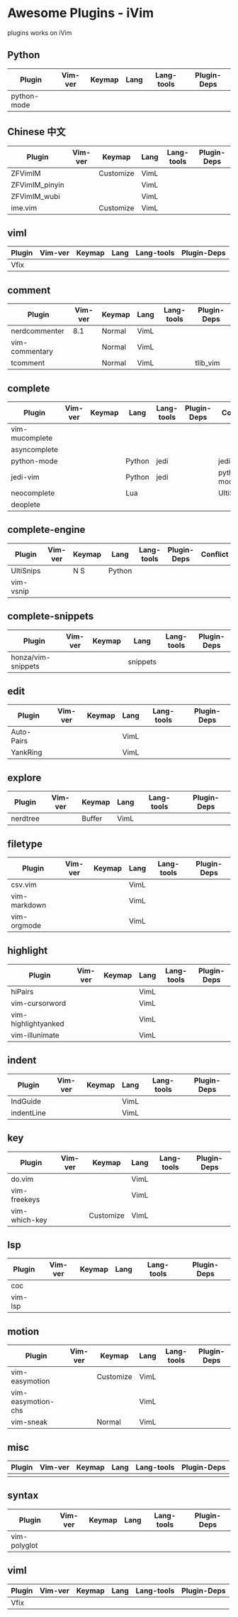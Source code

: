 # Awesome Plugins - iVim

plugins works on iVim

## __Python__

| Plugin      | Vim-ver | Keymap | Lang | Lang-tools | Plugin-Deps |
| ---         | ---     | ---    | ---  | ---        | ---         |
| python-mode |         |        |      |            |             |


## Chinese 中文

| Plugin         | Vim-ver | Keymap    | Lang | Lang-tools | Plugin-Deps |
| ---            | ---     | ---       | ---  | ---        | ---         |
| ZFVimIM        |         | Customize | VimL |            |             |
| ZFVimIM_pinyin |         |           | VimL |            |             |
| ZFVimIM_wubi   |         |           | VimL |            |             |
| ime.vim        |         | Customize | VimL |            |             |




## __viml__

| Plugin | Vim-ver | Keymap | Lang | Lang-tools | Plugin-Deps |
| ---    | ---     | ---    | ---  | ---        | ---         |
| Vfix   |         |        |      |            |             |


## comment

| Plugin         | Vim-ver | Keymap | Lang | Lang-tools | Plugin-Deps |
| ---            | ---     | ---    | ---  | ---        | ---         |
| nerdcommenter  | 8.1     | Normal | VimL |            |             |
| vim-commentary |         | Normal | VimL |            |             |
| tcomment       |         | Normal | VimL |            | tlib_vim    |


## complete

| Plugin         | Vim-ver | Keymap | Lang   | Lang-tools | Plugin-Deps | Conflict        |
| ---            | ---     | ---    | ---    | ---        | ---         | ---             |
| vim-mucomplete |         |        |        |            |             |                 |
| asyncomplete   |         |        |        |            |             |                 |
| python-mode    |         |        | Python | jedi       |             | jedi-vim        |
| jedi-vim       |         |        | Python | jedi       |             | python-mode     |
| neocomplete    |         |        | Lua    |            |             | UltiSnips-<Tab> |
| deoplete       |         |        |        |            |             |                 |

## complete-engine

| Plugin             | Vim-ver | Keymap | Lang     | Lang-tools | Plugin-Deps | Conflict        |
| ---                | ---     | ---    | ---      | ---        | ---         | ---             |
| UltiSnips          |         | N S    | Python   |            |             |                 |
| vim-vsnip          |         |        |          |            |             |                 |

## complete-snippets

| Plugin             | Vim-ver | Keymap | Lang     | Lang-tools | Plugin-Deps |
| ---                | ---     | ---    | ---      | ---        | ---         |
| honza/vim-snippets |         |        | snippets |            |             |

## edit

| Plugin              | Vim-ver | Keymap    | Lang     | Lang-tools | Plugin-Deps |
| ---                 | ---     | ---       | ---      | ---        | ---         |
| Auto-Pairs          |         |           | VimL     |            |             |
| YankRing            |         |           | VimL     |            |             |


## explore

| Plugin              | Vim-ver | Keymap    | Lang     | Lang-tools | Plugin-Deps |
| ---                 | ---     | ---       | ---      | ---        | ---         |
| nerdtree            |         | Buffer    | VimL     |            |             |

## filetype

| Plugin              | Vim-ver | Keymap    | Lang     | Lang-tools | Plugin-Deps |
| ---                 | ---     | ---       | ---      | ---        | ---         |
| csv.vim             |         |           | VimL     |            |             |
| vim-markdown        |         |           | VimL     |            |             |
| vim-orgmode         |         |           | VimL     |            |             |

## highlight

| Plugin              | Vim-ver | Keymap    | Lang     | Lang-tools | Plugin-Deps |
| ---                 | ---     | ---       | ---      | ---        | ---         |
| hiPairs             |         |           | VimL     |            |             |
| vim-cursorword      |         |           | VimL     |            |             |
| vim-highlightyanked |         |           | VimL     |            |             |
| vim-illunimate      |         |           | VimL     |            |             |

## indent

| Plugin     | Vim-ver | Keymap | Lang | Lang-tools | Plugin-Deps |
| ---        | ---     | ---    | ---  | ---        | ---         |
| IndGuide   |         |        | VimL |            |             |
| indentLine |         |        | VimL |            |             |


## key

| Plugin        | Vim-ver | Keymap    | Lang | Lang-tools | Plugin-Deps |
| ---           | ---     | ---       | ---  | ---        | ---         |
| do.vim        |         |           | VimL |            |             |
| vim-freekeys  |         |           | VimL |            |             |
| vim-which-key |         | Customize | VimL |            |             |

## lsp

| Plugin  | Vim-ver | Keymap | Lang | Lang-tools | Plugin-Deps |
| ---     | ---     | ---    | ---  | ---        | ---         |
| coc     |         |        |      |            |             |
| vim-lsp |         |        |      |            |             |

## motion

| Plugin             | Vim-ver | Keymap    | Lang | Lang-tools | Plugin-Deps |
| ---                | ---     | ---       | ---  | ---        | ---         |
| vim-easymotion     |         | Customize | VimL |            |             |
| vim-easymotion-chs |         |           | VimL |            |             |
| vim-sneak          |         | Normal    | VimL |            |             |



## misc

| Plugin | Vim-ver | Keymap | Lang | Lang-tools | Plugin-Deps |
| ---    | ---     | ---    | ---  | ---        | ---         |
|        |         |        |      |            |             |


## syntax

| Plugin       | Vim-ver | Keymap | Lang | Lang-tools | Plugin-Deps |
| ---          | ---     | ---    | ---  | ---        | ---         |
| vim-polyglot |         |        |      |            |             |

## viml

| Plugin | Vim-ver | Keymap | Lang | Lang-tools | Plugin-Deps |
| ---    | ---     | ---    | ---  | ---        | ---         |
| Vfix   |         |        |      |            |             |


